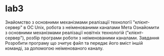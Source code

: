 # lab3
Знайомство з основними механізмами реалізації технології "клієнт-сервер" в ОС Unix, робота з неіменованими каналами  Мета Ознайомити з основними механізмами реалізації новітніх технологій ("клієнт-сервер"), розбір програми роботи з неіменованими каналами.  Завдання Розробити програму що зчитує файл та передає його вміст іншій команді, за допомогою неіменованого каналу.
